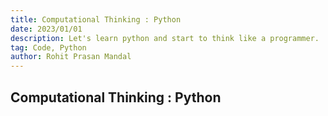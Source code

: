 ```yaml
---
title: Computational Thinking : Python
date: 2023/01/01
description: Let's learn python and start to think like a programmer.  
tag: Code, Python
author: Rohit Prasan Mandal
---
```



## Computational Thinking : Python
